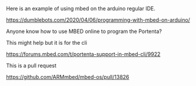 

Here is an example of using mbed on the arduino regular IDE.

https://dumblebots.com/2020/04/06/programming-with-mbed-on-arduino/

Anyone know how to use MBED online to program the Portenta?  

This might help but it is for the cli  

https://forums.mbed.com/t/portenta-support-in-mbed-cli/9922

This is a pull request 

https://github.com/ARMmbed/mbed-os/pull/13826



